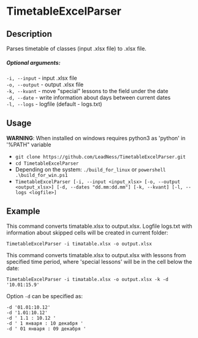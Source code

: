 # TimetableExcelParser
## Description
Parses timetable of classes (input .xlsx file) to .xlsx file.

##### Optional arguments:  
    
  ```-i, --input``` - input .xlsx file  
  ```-o, --output``` - output .xlsx file  
  ```-k, --kvant``` - move "special" lessons to the field under the date  
  ```-d, --date``` - write information about days between current dates  
  ```-l, --logs``` - logfile (default - logs.txt)  

## Usage
**WARNING**: When installed on windows requires python3 as 'python' in '%PATH" variable  
- ```git clone https://github.com/LeadNess/TimetableExcelParser.git```
- ```cd TimetableExcelParser```
- Depending on the system: ```./build_for_linux``` or ```powershell .\build_for_win.ps1```
- ```TimetableExcelParser [-i, --input <input_xlsx> [-o, --output <output_xlsx>] [-d, --dates "dd.mm:dd.mm"] [-k, --kvant] [-l, --logs <logfile>] ```



## Example

This command converts timatable.xlsx to output.xlsx. Logfile logs.txt with information about skipped cells will be created in current folder: 

```TimetableExcelParser -i timatable.xlsx -o output.xlsx```

This command converts timatable.xlsx to output.xlsx with lessons from specified time period, where 'special lessons' will be in the cell below the date:

```TimetableExcelParser -i timatable.xlsx -o output.xlsx -k -d '10.01:15.9'```

Option `-d` can be specified as:
```
-d '01.01:10.12'
-d '1.01:10.12'
-d ' 1.1 : 10.12 '
-d ' 1 января : 10 декабря '
-d ' 01 января : 09 декабря '
```